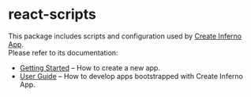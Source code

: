 # react-scripts

This package includes scripts and configuration used by [Create Inferno App](https://github.com/infernojs/create-inferno-app).  
Please refer to its documentation:

* [Getting Started](https://github.com/infernojs/create-inferno-app/blob/master/README.md#getting-started) – How to create a new app.
* [User Guide](https://github.com/infernojs/create-inferno-app/blob/master/packages/inferno-scripts/template/README.md) – How to develop apps bootstrapped with Create Inferno App.
